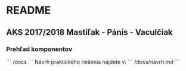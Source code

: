 # README
## AKS 2017/2018 Mastiľak - Pánis - Vaculčiak
### Prehľad komponentov
´´´
/docs
´´´
Návrh praktického riešenia nájdete v:
´´´
/docs/navrh.md
´´´
